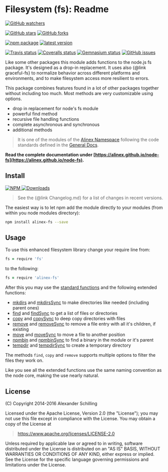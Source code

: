 Filesystem (fs): Readme
=================================================

[![GitHub watchers](
  https://img.shields.io/github/watchers/alinex/node-fs.svg?style=social&label=Watch&maxAge=2592000)](
  https://github.com/alinex/node-fs/subscription)
<!-- {.hidden-small} -->
[![GitHub stars](
  https://img.shields.io/github/stars/alinex/node-fs.svg?style=social&label=Star&maxAge=2592000)](
  https://github.com/alinex/node-fs)
[![GitHub forks](
  https://img.shields.io/github/forks/alinex/node-fs.svg?style=social&label=Fork&maxAge=2592000)](
  https://github.com/alinex/node-fs)
<!-- {.hidden-small} -->
<!-- {p:.right} -->

[![npm package](
  https://img.shields.io/npm/v/alinex-fs.svg?maxAge=2592000&label=latest%20version)](
  https://www.npmjs.com/package/alinex-fs)
[![latest version](
  https://img.shields.io/npm/l/alinex-fs.svg?maxAge=2592000)](
  #license)
<!-- {.hidden-small} -->
[![Travis status](
  https://img.shields.io/travis/alinex/node-fs.svg?maxAge=2592000&label=develop)](
  https://travis-ci.org/alinex/node-fs)
[![Coveralls status](
  https://img.shields.io/coveralls/alinex/node-fs.svg?maxAge=2592000)](
  https://coveralls.io/r/alinex/node-fs?branch=master)
[![Gemnasium status](
  https://img.shields.io/gemnasium/alinex/node-fs.svg?maxAge=2592000)](
  https://gemnasium.com/alinex/node-fs)
[![GitHub issues](
  https://img.shields.io/github/issues/alinex/node-fs.svg?maxAge=2592000)](
  https://github.com/alinex/node-fs/issues)
<!-- {.hidden-small} -->


Like some other packages this module adds functions to the node.js fs package.
It's designed as a drop-in replacement. It uses also {@link graceful-fs}
to normalize behavior across different platforms and environments, and to make
filesystem access more resilient to errors.

This package combines features found in a lot of other packages together without
including too much. Most methods are very customizable using options.

- drop in replacement for node's fs module
- powerful find method
- recursive file handling functions
- complete asynchronous and synchronous
- additional methods

> It is one of the modules of the [Alinex Namespace](https://alinex.github.io/code.html)
> following the code standards defined in the [General Docs](https://alinex.github.io/develop).

__Read the complete documentation under
[https://alinex.github.io/node-fs](https://alinex.github.io/node-fs).__
<!-- {p: .hide} -->


Install
-------------------------------------------------

[![NPM](https://nodei.co/npm/alinex-fs.png?downloads=true&downloadRank=true&stars=true)
 ![Downloads](https://nodei.co/npm-dl/alinex-fs.png?months=9&height=3)
](https://www.npmjs.com/package/alinex-fs)

> See the {@link Changelog.md} for a list of changes in recent versions.

The easiest way is to let npm add the module directly to your modules
(from within you node modules directory):

``` sh
npm install alinex-fs --save
```


Usage
-------------------------------------------------

To use this enhanced filesystem library change your require line from:

``` coffee
fs = require 'fs'
```

to the following:

``` coffee
fs = require 'alinex-fs'
```

After this you may use the [standard functions](https://nodejs.org/api/fs.html)
and the following extended functions:

* [mkdirs](#mkdirs) and [mkdirsSync](#mkdirssync)
  to make directories like needed (including parent ones)
* [find](#find) and [findSync](#findsync)
  to get a list of files or directories
* [copy](#copy) and [copySync](#copysync)
  to deep copy directories with files
* [remove](#remove) and [removeSync](#removesync)
  to remove a file entry with all it's children, if existing
* [move](#move) and [moveSync](#movesync)
  to move a file to another position
* [npmbin](#npmbin) and [npmbinSync](#npmbinsync)
  to find a binary in the module or it's parent
* [tempdir](#tempdir) and [tempdirSync](#tempdirsync)
  to create a temporary directory

The methods `find`, `copy` and `remove` supports multiple options to filter the
files they work on.

Like you see all the extended functions use the same naming convention as the
node core, making the use nearly natural.


License
-------------------------------------------------

(C) Copyright 2014-2016 Alexander Schilling

Licensed under the Apache License, Version 2.0 (the "License");
you may not use this file except in compliance with the License.
You may obtain a copy of the License at

>  <https://www.apache.org/licenses/LICENSE-2.0>

Unless required by applicable law or agreed to in writing, software
distributed under the License is distributed on an "AS IS" BASIS,
WITHOUT WARRANTIES OR CONDITIONS OF ANY KIND, either express or implied.
See the License for the specific language governing permissions and
limitations under the License.
